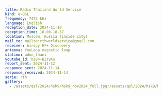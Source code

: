 ```yaml
---
title: Radio Thailand World Service
kind: e-QSL
frequency: 7475 kHz
language: English
reception_date: 2024-11-10
reception_time: 18.00-18.37
location: Moscow, Russia (inside city)
mail_to: mailto:rthworldservice@gmail.com
receiver: Airspy HF+ Discovery
antenna: YouLoop magnetic loop
station: udon_thani
youtube_id: hI84-BZT9Xo
report_sent: 2024-11-12
responce_sent: 2024-11-14
responce_received: 2024-11-14
serie: rth
gallery:
  - /assets/qsl/2024/hsk9/hsk9_nov2024_full.jpg:/assets/qsl/2024/hsk9/hsk9_nov2024_small.jpg
---
```

